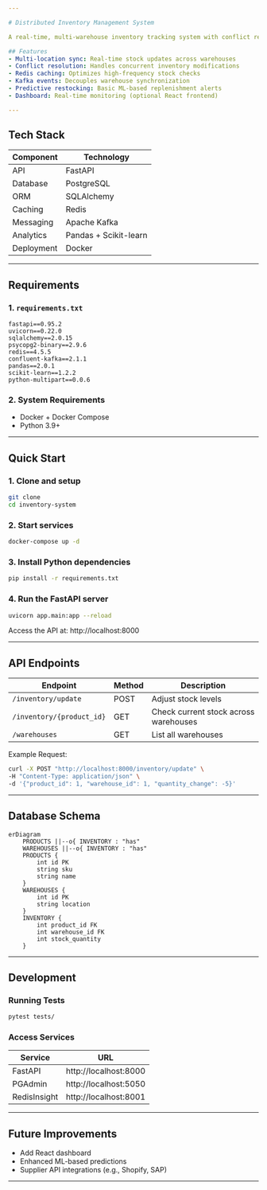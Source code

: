 ```yaml
---

# Distributed Inventory Management System

A real-time, multi-warehouse inventory tracking system with conflict resolution, powered by Python, FastAPI, Kafka, and PostgreSQL.

## Features
- Multi-location sync: Real-time stock updates across warehouses
- Conflict resolution: Handles concurrent inventory modifications
- Redis caching: Optimizes high-frequency stock checks
- Kafka events: Decouples warehouse synchronization
- Predictive restocking: Basic ML-based replenishment alerts
- Dashboard: Real-time monitoring (optional React frontend)

---
```


## Tech Stack

| Component  | Technology            |
| ---------- | --------------------- |
| API        | FastAPI               |
| Database   | PostgreSQL            |
| ORM        | SQLAlchemy            |
| Caching    | Redis                 |
| Messaging  | Apache Kafka          |
| Analytics  | Pandas + Scikit-learn |
| Deployment | Docker                |

---

## Requirements

### 1. `requirements.txt`

```text
fastapi==0.95.2
uvicorn==0.22.0
sqlalchemy==2.0.15
psycopg2-binary==2.9.6
redis==4.5.5
confluent-kafka==2.1.1
pandas==2.0.1
scikit-learn==1.2.2
python-multipart==0.0.6
```

### 2. System Requirements

- Docker + Docker Compose
- Python 3.9+

---

## Quick Start

### 1. Clone and setup

```bash
git clone
cd inventory-system
```

### 2. Start services

```bash
docker-compose up -d
```

### 3. Install Python dependencies

```bash
pip install -r requirements.txt
```

### 4. Run the FastAPI server

```bash
uvicorn app.main:app --reload
```

Access the API at: http://localhost:8000

---

## API Endpoints

| Endpoint                  | Method | Description                           |
| ------------------------- | ------ | ------------------------------------- |
| `/inventory/update`       | POST   | Adjust stock levels                   |
| `/inventory/{product_id}` | GET    | Check current stock across warehouses |
| `/warehouses`             | GET    | List all warehouses                   |

Example Request:

```bash
curl -X POST "http://localhost:8000/inventory/update" \
-H "Content-Type: application/json" \
-d '{"product_id": 1, "warehouse_id": 1, "quantity_change": -5}'
```

---

## Database Schema

```mermaid
erDiagram
    PRODUCTS ||--o{ INVENTORY : "has"
    WAREHOUSES ||--o{ INVENTORY : "has"
    PRODUCTS {
        int id PK
        string sku
        string name
    }
    WAREHOUSES {
        int id PK
        string location
    }
    INVENTORY {
        int product_id FK
        int warehouse_id FK
        int stock_quantity
    }
```

---

## Development

### Running Tests

```bash
pytest tests/
```

### Access Services

| Service      | URL                   |
| ------------ | --------------------- |
| FastAPI      | http://localhost:8000 |
| PGAdmin      | http://localhost:5050 |
| RedisInsight | http://localhost:8001 |

---

## Future Improvements

- Add React dashboard
- Enhanced ML-based predictions
- Supplier API integrations (e.g., Shopify, SAP)

---
